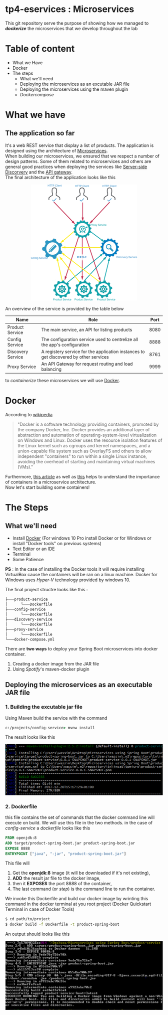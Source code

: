 # tp4-eservices : Microservices
This git repository serve the purpose of showing how we managed to **_dockerize_** the microservices that we develop throughout the lab
# Table of content
* What we Have
* Docker
* The steps
  * What we'll need
  * Deploying the microservices as an excutable JAR file
  * Deploying the microservices using the maven plugin
  * _Dockercompose_

# What we have
## The application so far
It's a web REST service that display a list of products. The application is designed using the architecture of [Microservices](http://microservices.io).  
When building our microservices, we ensured that we respect a number of design patterns. Some of them related to microservices and others are general good practices when deploying the services like [Server-side Discorvery](http://microservices.io/patterns/server-side-discovery.html) and the [API gateway](http://microservices.io/patterns/apigateway.html).  
The final architecture of the application looks like this  
<p align="center"><img src="archi.png"/></p>  

An overview of the service is provided by the table below  

Name | Role | Port 
--- | --- | --- |  
Product Service | The main service, an API for listing products | 8080
Config Service | The configuration service used to centrelize all the app's configuration | 8888  
Discovery Service | A registery service for the application instances to get discovered by other services|8761
Proxy Service| An API Gateway for request routing and load balancing|9999  

to _containerize_ these microservices we will use [Docker](https://www.docker.com).  

# Docker
According to [wikipedia](https://en.wikipedia.org)
>"Docker is a software technology providing containers, promoted by the company Docker, Inc. Docker provides an additional layer of abstraction and automation of operating-system-level virtualization on Windows and Linux. Docker uses the resource isolation features of the Linux kernel such as cgroups and kernel namespaces, and a union-capable file system such as OverlayFS and others to allow independent "containers" to run within a single Linux instance, avoiding the overhead of starting and maintaining virtual machines (VMs)."

Furthermore, [this article](http://microservices.io/patterns/deployment/service-per-container.html) as well as [this](https://dzone.com/articles/dockercontainers-microservices) helps to understand the importance of containers in a microservice architecture.  
Now let's start building some containers!  

# The Steps

## What we'll need
- Install [Docker](https://www.docker.com/get-docker) (For windows 10 Pro install Docker or for Windows or install "Docker tools" on previous systems)
- Text Editor or an IDE
- Terminal
- Some Patience

**PS** : In the case of installing the Docker tools it will require installing VirtualBox cause the containers will be ran on a linux machine. Docker for Windows uses _Hyper-V_ technology provided by windows 10.

The final project structre looks like this : 

```
├───product-service
│      └───Dockerfile
├───config-service
│      └───Dockerfile
├───discovery-service
│      └───Dockerfile
├───proxy-service
│      └───Dockerfile
└───docker-compose.yml
```

There are **two ways** to deploy your Spring Boot microservices into docker container.  

  1. Creating a docker image from the JAR file
  2. Using _Spotify_'s maven-docker plugin 

## Deploying the microservices as an executable JAR file

### 1. Building the excutable jar file

Using Maven build the service with the command
```cmd
c:/projects/config-service> mvnw install 
``` 
The result looks like this  

<p align="center"><img src="Capture.png"/></p>

### 2. Dockerfile
this file contains the set of commands that the docker command line will execute on build. We will use this file in the two methods.
in the case of _config-service_ a _dockerfile_ looks like this
```Dockerfile
FROM openjdk:8
ADD target/product-spring-boot.jar product-spring-boot.jar
EXPOSE 8888
ENTRYPOINT ["java", "-jar", "product-spring-boot.jar"]
```
This file will  
1. Get the **openjdk:8** image (it will be downloaded if it's not existing),  
2. **ADD** the result jar file to the docker image,
3. then it **EXPOSES** the port 8888 of the container,
4. The last command (or _step_) is the command line to run the container.

We invoke this Dockerfile and build our docker image by wrinting this command in the docker terminal at you root project (Docker Quickstart Terminal in case of Docker Tools)

```bash
$ cd path/to/project 
$ docker build -f Dockerfile -t product-spring-boot
```
An output should looks like this

<p align="center"><img src="Capture2.png"/></p>